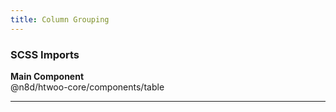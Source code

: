 ```yaml
---
title: Column Grouping
---
```


### SCSS Imports

**Main Component**\
@n8d/htwoo-core/components/table

***